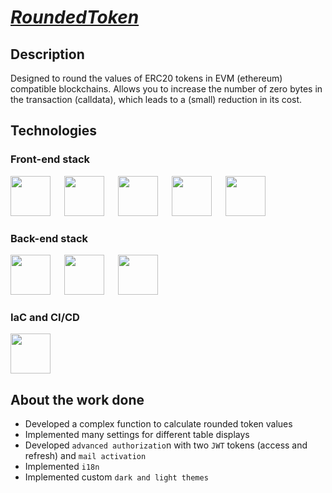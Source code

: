 # [***RoundedToken***](https://rounded-token-app-static.onrender.com)
## Description
Designed to round the values of ERC20 tokens in EVM (ethereum) compatible blockchains.
Allows you to increase the number of zero bytes in the transaction (calldata), which leads to a (small) reduction in its cost.

## Technologies

### Front-end stack

<p>
<img background-color='#ECD53F' width='64' src='https://github.com/RoundedToken/yacht_shop_admin/assets/117864556/1b62b65e-4f98-4380-af9f-b88054427eae'/>
&emsp;
<img background-color='#ECD53F' width='64' src='https://github.com/RoundedToken/yacht_shop/assets/117864556/59e73ff5-65ac-4126-a95f-5135fe2edab0'/>
&emsp;
<img background-color='#ECD53F' width='64' src='https://user-images.githubusercontent.com/117864556/231822337-e7f5ac40-8640-4be1-b23a-d43fd642262c.svg'/>
&emsp;
<img background-color='#ECD53F' width='64' src='https://user-images.githubusercontent.com/117864556/231822633-2a95fe34-3182-4ab9-8025-2c78027190a8.svg'/>
&emsp;
<img background-color='#ECD53F' width='64' src='https://user-images.githubusercontent.com/117864556/231823330-a690159b-92b3-4127-a6f2-52ef8356371e.svg'/>

### Back-end stack

<p>
<img background-color='#ECD53F' width='64' src='https://github.com/RoundedToken/yacht_shop_admin/assets/117864556/1b62b65e-4f98-4380-af9f-b88054427eae'/>
&emsp;
<img background-color='#ECD53F' width='64' src='https://user-images.githubusercontent.com/117864556/231824252-08d1c71a-1e9c-492a-9762-e72268ab52b8.svg'/>
&emsp;
<img background-color='#ECD53F' width='64' src='https://user-images.githubusercontent.com/117864556/231824314-f028d77d-49c6-4e79-b2ef-414ec9e0ca6d.svg'/>

### IaC and CI/CD

<img background-color='#ECD53F' width='64' src='https://github.com/RoundedToken/rounded_token_app/assets/117864556/51c33644-07db-45ac-b47c-81d340db2bfa'/>


## About the work done
- Developed a complex function to calculate rounded token values
- Implemented many settings for different table displays
- Developed `advanced authorizatio`n with two `JWT` tokens (access and refresh) and `mail activation`
- Implemented `i18n`
- Implemented custom `dark and light themes`





